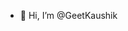 - 👋 Hi, I’m @GeetKaushik

<!---
GeetKaushik/GeetKaushik is a ✨ special ✨ repository because its `README.md` (this file) appears on your GitHub profile.
You can click the Preview link to take a look at your changes.
--->
